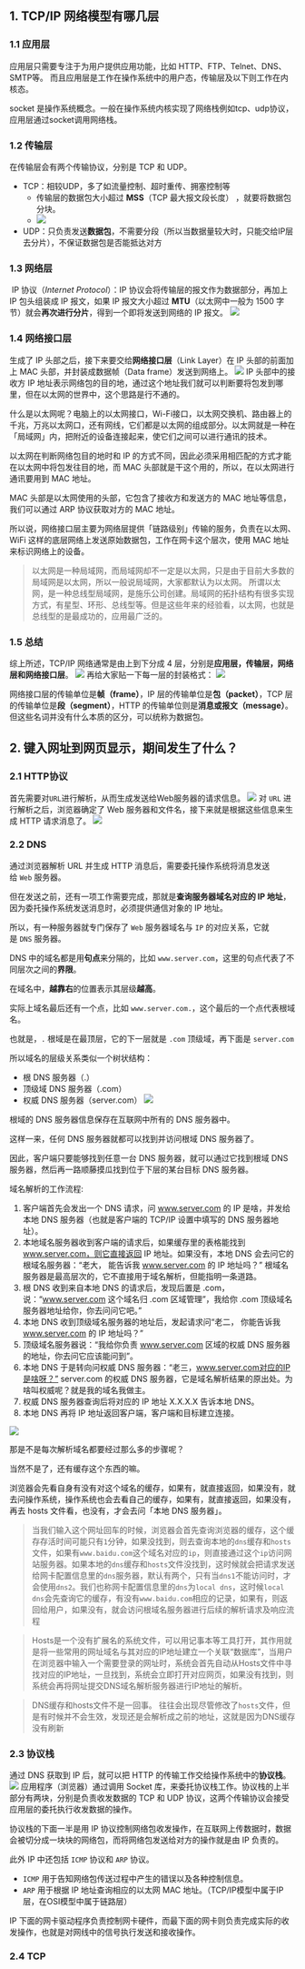 ## 1. TCP/IP 网络模型有哪几层
### 1.1 应用层
应用层只需要专注于为用户提供应用功能，比如 HTTP、FTP、Telnet、DNS、SMTP等。
而且应用层是工作在操作系统中的用户态，传输层及以下则工作在内核态。

socket 是操作系统概念。一般在操作系统内核实现了网络栈例如tcp、udp协议，应用层通过socket调用网络栈。

### 1.2 传输层
在传输层会有两个传输协议，分别是 TCP 和 UDP。
- TCP：相较UDP，多了如流量控制、超时重传、拥塞控制等
	- 传输层的数据包大小超过 **MSS**（TCP 最大报文段长度） ，就要将数据包分块。
	- ![](../../img/Pasted%20image%2020221209201612.png)
- UDP：只负责发送**数据包**，不需要分段（所以当数据量较大时，只能交给IP层去分片），不保证数据包是否能抵达对方

### 1.3 网络层
 IP 协议（_Internet Protocol_）：IP 协议会将传输层的报文作为数据部分，再加上 IP 包头组装成 IP 报文，如果 IP 报文大小超过 **MTU**（以太网中一般为 1500 字节）就会**再次进行分片**，得到一个即将发送到网络的 IP 报文。
![](../../img/Pasted%20image%2020221209201805.png)

### 1.4 网络接口层
生成了 IP 头部之后，接下来要交给**网络接口层**（Link Layer）在 IP 头部的前面加上 MAC 头部，并封装成数据帧（Data frame）发送到网络上。
![](../../img/Pasted%20image%2020221209202026.png)
IP 头部中的接收方 IP 地址表示网络包的目的地，通过这个地址我们就可以判断要将包发到哪里，但在以太网的世界中，这个思路是行不通的。

什么是以太网呢？电脑上的以太网接口，Wi-Fi接口，以太网交换机、路由器上的千兆，万兆以太网口，还有网线，它们都是以太网的组成部分。以太网就是一种在「局域网」内，把附近的设备连接起来，使它们之间可以进行通讯的技术。

以太网在判断网络包目的地时和 IP 的方式不同，因此必须采用相匹配的方式才能在以太网中将包发往目的地，而 MAC 头部就是干这个用的，所以，在以太网进行通讯要用到 MAC 地址。

MAC 头部是以太网使用的头部，它包含了接收方和发送方的 MAC 地址等信息，我们可以通过 ARP 协议获取对方的 MAC 地址。

所以说，网络接口层主要为网络层提供「链路级别」传输的服务，负责在以太网、WiFi 这样的底层网络上发送原始数据包，工作在网卡这个层次，使用 MAC 地址来标识网络上的设备。

>以太网是一种局域网，而局域网却不一定是以太网，只是由于目前大多数的局域网是以太网，所以一般说局域网，大家都默认为以太网。
>所谓以太网，是一种总线型局域网，是施乐公司创建。局域网的拓扑结构有很多实现方式，有星型、环形、总线型等。但是这些年来的经验看，以太网，也就是总线型的是最成功的，应用最广泛的。

### 1.5 总结
综上所述，TCP/IP 网络通常是由上到下分成 4 层，分别是**应用层，传输层，网络层和网络接口层**。
![](../../img/Pasted%20image%2020221209202339.png)
再给大家贴一下每一层的封装格式：
![](../../img/Pasted%20image%2020221209202349.png)

网络接口层的传输单位是**帧（frame）**，IP 层的传输单位是**包（packet）**，TCP 层的传输单位是**段（segment）**，HTTP 的传输单位则是**消息或报文（message）**。但这些名词并没有什么本质的区分，可以统称为数据包。


## 2. 键入网址到网页显示，期间发生了什么？
### 2.1 HTTP协议
首先需要对`URL`进行解析，从而生成发送给Web服务器的请求信息。
![](../../img/Pasted%20image%2020221209203219.png)
对 `URL` 进行解析之后，浏览器确定了 Web 服务器和文件名，接下来就是根据这些信息来生成 HTTP 请求消息了。
![](../../img/Pasted%20image%2020221209203550.png)

### 2.2 DNS
通过浏览器解析 URL 并生成 HTTP 消息后，需要委托操作系统将消息发送给 `Web` 服务器。

但在发送之前，还有一项工作需要完成，那就是**查询服务器域名对应的 IP 地址**，因为委托操作系统发送消息时，必须提供通信对象的 IP 地址。

所以，有一种服务器就专门保存了 `Web` 服务器域名与 `IP` 的对应关系，它就是 `DNS` 服务器。

DNS 中的域名都是用**句点**来分隔的，比如 `www.server.com`，这里的句点代表了不同层次之间的**界限**。

在域名中，**越靠右**的位置表示其层级**越高**。

实际上域名最后还有一个点，比如 `www.server.com.`，这个最后的一个点代表根域名。

也就是，`.` 根域是在最顶层，它的下一层就是 `.com` 顶级域，再下面是 `server.com`

所以域名的层级关系类似一个树状结构：
-   根 DNS 服务器（.）
-   顶级域 DNS 服务器（.com）
-   权威 DNS 服务器（server.com）
![](../../img/Pasted%20image%2020221209204042.png)

根域的 DNS 服务器信息保存在互联网中所有的 DNS 服务器中。

这样一来，任何 DNS 服务器就都可以找到并访问根域 DNS 服务器了。

因此，客户端只要能够找到任意一台 DNS 服务器，就可以通过它找到根域 DNS 服务器，然后再一路顺藤摸瓜找到位于下层的某台目标 DNS 服务器。

域名解析的工作流程:
1.  客户端首先会发出一个 DNS 请求，问 www.server.com 的 IP 是啥，并发给本地 DNS 服务器（也就是客户端的 TCP/IP 设置中填写的 DNS 服务器地址）。
2.  本地域名服务器收到客户端的请求后，如果缓存里的表格能找到 www.server.com，则它直接返回 IP 地址。如果没有，本地 DNS 会去问它的根域名服务器：“老大， 能告诉我 www.server.com 的 IP 地址吗？” 根域名服务器是最高层次的，它不直接用于域名解析，但能指明一条道路。
3.  根 DNS 收到来自本地 DNS 的请求后，发现后置是 .com，说：“www.server.com 这个域名归 .com 区域管理”，我给你 .com 顶级域名服务器地址给你，你去问问它吧。”
4.  本地 DNS 收到顶级域名服务器的地址后，发起请求问“老二， 你能告诉我 www.server.com 的 IP 地址吗？”
5.  顶级域名服务器说：“我给你负责 www.server.com 区域的权威 DNS 服务器的地址，你去问它应该能问到”。
6.  本地 DNS 于是转向问权威 DNS 服务器：“老三，www.server.com对应的IP是啥呀？” server.com 的权威 DNS 服务器，它是域名解析结果的原出处。为啥叫权威呢？就是我的域名我做主。
7.  权威 DNS 服务器查询后将对应的 IP 地址 X.X.X.X 告诉本地 DNS。
8.  本地 DNS 再将 IP 地址返回客户端，客户端和目标建立连接。

![](../../img/Pasted%20image%2020221209204209.png)

那是不是每次解析域名都要经过那么多的步骤呢？

当然不是了，还有缓存这个东西的嘛。

浏览器会先看自身有没有对这个域名的缓存，如果有，就直接返回，如果没有，就去问操作系统，操作系统也会去看自己的缓存，如果有，就直接返回，如果没有，再去 hosts 文件看，也没有，才会去问「本地 DNS 服务器」。

>当我们输入这个网址回车的时候，浏览器会首先查询浏览器的缓存，这个缓存存活时间可能只有`1`分钟，如果没找到，则去查询本地的`dns`缓存和`hosts`文件，如果有`www.baidu.com`这个域名对应的`ip`，则直接通过这个`ip`访问网站服务器。如果本地的`dns`缓存和`hosts`文件没找到，这时候就会把请求发送给网卡配置信息里的`dns`服务器，默认有两个，只有当`dns1`不能访问时，才会使用`dns2`。我们也称网卡配置信息里的`dns`为`local dns`，这时候`local dns`会先查询它的缓存，有没有`www.baidu.com`相应的记录，如果有，则返回给用户，如果没有，就会访问根域名服务器进行后续的解析请求及响应流程


>Hosts是一个没有扩展名的系统文件，可以用记事本等工具打开，其作用就是将一些常用的网址域名与其对应的IP地址建立一个关联“数据库”，当用户在浏览器中输入一个需要登录的网址时，系统会首先自动从Hosts文件中寻找对应的IP地址，一旦找到，系统会立即打开对应网页，如果没有找到，则系统会再将网址提交DNS域名解析服务器进行IP地址的解析。

>DNS缓存和hosts文件不是一回事。
>往往会出现尽管修改了`hosts`文件，但是有时候并不会生效，发现还是会解析成之前的地址，这就是因为DNS缓存没有刷新

### 2.3 协议栈
通过 DNS 获取到 IP 后，就可以把 HTTP 的传输工作交给操作系统中的**协议栈**。
![](../../img/Pasted%20image%2020221209204705.png)
应用程序（浏览器）通过调用 Socket 库，来委托协议栈工作。协议栈的上半部分有两块，分别是负责收发数据的 TCP 和 UDP 协议，这两个传输协议会接受应用层的委托执行收发数据的操作。

协议栈的下面一半是用 IP 协议控制网络包收发操作，在互联网上传数据时，数据会被切分成一块块的网络包，而将网络包发送给对方的操作就是由 IP 负责的。

此外 IP 中还包括 `ICMP` 协议和 `ARP` 协议。

-   `ICMP` 用于告知网络包传送过程中产生的错误以及各种控制信息。
-   `ARP` 用于根据 IP 地址查询相应的以太网 MAC 地址。（TCP/IP模型中属于IP层，在OSI模型中属于链路层）

IP 下面的网卡驱动程序负责控制网卡硬件，而最下面的网卡则负责完成实际的收发操作，也就是对网线中的信号执行发送和接收操作。

### 2.4 TCP


